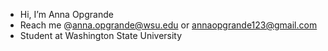 - Hi, I’m Anna Opgrande
- Reach me @anna.opgrande@wsu.edu or annaopgrande123@gmail.com
- Student at Washington State University
<!---
annaopgrande/annaopgrande is a ✨ special ✨ repository because its `README.md` (this file) appears on your GitHub profile.
You can click the Preview link to take a look at your changes.
--->
